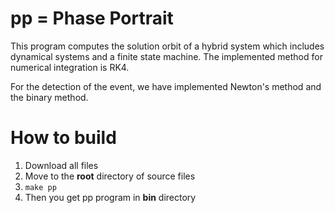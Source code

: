 # pp = Phase Portrait

This program computes the solution orbit of a hybrid system
which includes dynamical systems and a finite state machine.
The implemented method for numerical integration is RK4.

For the detection of the event, we have implemented Newton's method and the binary method.

# How to build
1. Download all files
2. Move to the **root** directory of source files
3. `make pp`
4. Then you get pp program in **bin** directory
